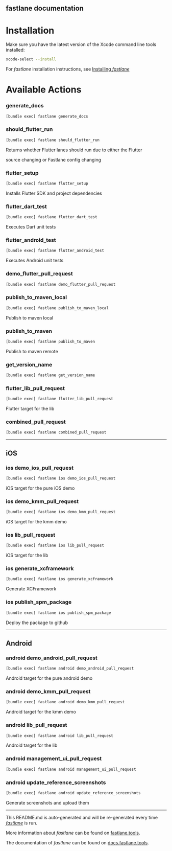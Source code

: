 fastlane documentation
----

# Installation

Make sure you have the latest version of the Xcode command line tools installed:

```sh
xcode-select --install
```

For _fastlane_ installation instructions, see [Installing _fastlane_](https://docs.fastlane.tools/#installing-fastlane)

# Available Actions

### generate_docs

```sh
[bundle exec] fastlane generate_docs
```



### should_flutter_run

```sh
[bundle exec] fastlane should_flutter_run
```

Returns whether Flutter lanes should run due to either the Flutter 

source changing or Fastlane config changing

### flutter_setup

```sh
[bundle exec] fastlane flutter_setup
```

Installs Flutter SDK and project dependencies

### flutter_dart_test

```sh
[bundle exec] fastlane flutter_dart_test
```

Executes Dart unit tests

### flutter_android_test

```sh
[bundle exec] fastlane flutter_android_test
```

Executes Android unit tests

### demo_flutter_pull_request

```sh
[bundle exec] fastlane demo_flutter_pull_request
```



### publish_to_maven_local

```sh
[bundle exec] fastlane publish_to_maven_local
```

Publish to maven local

### publish_to_maven

```sh
[bundle exec] fastlane publish_to_maven
```

Publish to maven remote

### get_version_name

```sh
[bundle exec] fastlane get_version_name
```



### flutter_lib_pull_request

```sh
[bundle exec] fastlane flutter_lib_pull_request
```

Flutter target for the lib

### combined_pull_request

```sh
[bundle exec] fastlane combined_pull_request
```



----


## iOS

### ios demo_ios_pull_request

```sh
[bundle exec] fastlane ios demo_ios_pull_request
```

iOS target for the pure iOS demo

### ios demo_kmm_pull_request

```sh
[bundle exec] fastlane ios demo_kmm_pull_request
```

iOS target for the kmm demo

### ios lib_pull_request

```sh
[bundle exec] fastlane ios lib_pull_request
```

iOS target for the lib

### ios generate_xcframework

```sh
[bundle exec] fastlane ios generate_xcframework
```

Generate XCFramework

### ios publish_spm_package

```sh
[bundle exec] fastlane ios publish_spm_package
```

Deploy the package to github

----


## Android

### android demo_android_pull_request

```sh
[bundle exec] fastlane android demo_android_pull_request
```

Android target for the pure android demo

### android demo_kmm_pull_request

```sh
[bundle exec] fastlane android demo_kmm_pull_request
```

Android target for the kmm demo

### android lib_pull_request

```sh
[bundle exec] fastlane android lib_pull_request
```

Android target for the lib

### android management_ui_pull_request

```sh
[bundle exec] fastlane android management_ui_pull_request
```



### android update_reference_screenshots

```sh
[bundle exec] fastlane android update_reference_screenshots
```

Generate screenshots and upload them

----

This README.md is auto-generated and will be re-generated every time [_fastlane_](https://fastlane.tools) is run.

More information about _fastlane_ can be found on [fastlane.tools](https://fastlane.tools).

The documentation of _fastlane_ can be found on [docs.fastlane.tools](https://docs.fastlane.tools).
